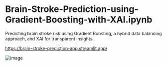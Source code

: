# Brain-Stroke-Prediction-using-Gradient-Boosting-with-XAI.ipynb
Predicting brain stroke risk using Gradient Boosting, a hybrid data balancing approach, and XAI for transparent insights.

https://brain-stroke-prediction-app.streamlit.app/

![image](https://github.com/user-attachments/assets/32e0ba9f-9730-4234-ae00-396557f4f3ed)
